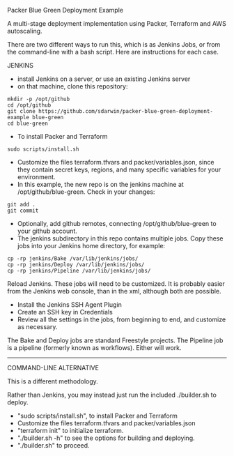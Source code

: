 
Packer Blue Green Deployment Example

A multi-stage deployment implementation using Packer, Terraform and AWS autoscaling.

There are two different ways to run this, which is as Jenkins Jobs, or from the command-line with a bash script. Here are instructions for each case.

JENKINS
- install Jenkins on a server, or use an existing Jenkins server
- on that machine, clone this repository:
```
mkdir -p /opt/github
cd /opt/github
git clone https://github.com/sdarwin/packer-blue-green-deployment-example blue-green
cd blue-green
```
- To install Packer and Terraform 
```
sudo scripts/install.sh
```
- Customize the files terraform.tfvars and packer/variables.json, since they contain secret keys, regions, and many specific variables for your environment.
- In this example, the new repo is on the jenkins machine at /opt/github/blue-green.  Check in your changes: 
```
git add .
git commit
```
- Optionally, add github remotes, connecting /opt/github/blue-green to your github account.
- The jenkins subdirectory in this repo contains multiple jobs. Copy these jobs into your Jenkins home directory, for example:
```
cp -rp jenkins/Bake /var/lib/jenkins/jobs/
cp -rp jenkins/Deploy /var/lib/jenkins/jobs/
cp -rp jenkins/Pipeline /var/lib/jenkins/jobs/
```
Reload Jenkins.
These jobs will need to be customized. It is probably easier from the Jenkins web console, than in the xml, although both are possible.
- Install the Jenkins SSH Agent Plugin
- Create an SSH key in Credentials
- Review all the settings in the jobs, from beginning to end, and customize as necessary.

The Bake and Deploy jobs are standard Freestyle projects. The Pipeline job is a pipeline (formerly known as workflows). Either will work.

----

COMMAND-LINE ALTERNATIVE

This is a different methodology.

Rather than Jenkins, you may instead just run the included ./builder.sh to deploy. 

- "sudo scripts/install.sh", to install Packer and Terraform
- Customize the files terraform.tfvars and packer/variables.json
- "terraform init" to initialize terraform.
- "./builder.sh -h" to see the options for building and deploying.
- "./builder.sh" to proceed.

